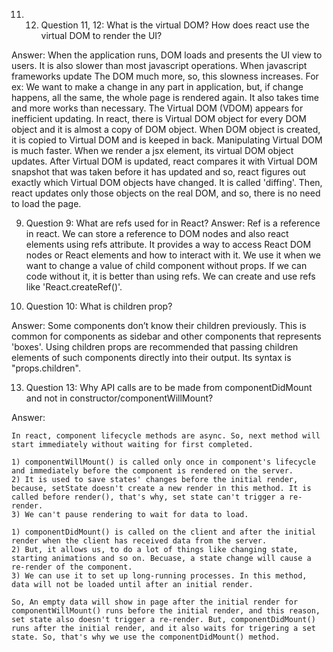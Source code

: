 11) 12) Question 11, 12: What is the virtual DOM? How does react use the virtual DOM to render the UI?

Answer:
When the application runs, DOM loads and presents the UI view to users. It is also slower than most javascript operations. When javascript frameworks update The DOM much more, so, this slowness increases. For ex: We want to make a change in any part in application, but, if change happens, all the same, the whole page is rendered again. It also takes time and more works than necessary. The Virtual DOM (VDOM) appears for inefficient updating. In react, there is Virtual DOM object for every DOM object and it is almost a copy of DOM object. When DOM object is created, it is copied to Virtual DOM and is keeped in back. Manipulating Virtual DOM is much faster. When we render a jsx element, its virtual DOM object updates. After Virtual DOM is updated, react compares it with Virtual DOM snapshot that was taken before it has updated and so, react figures out exactly which Virtual DOM objects have changed. It is called 'diffing'.
Then, react updates only those objects on the real DOM, and so, there is no need to load the page.


9) Question 9: What are refs used for in React?
   Answer:
   Ref is a reference in react. We can store a reference to DOM nodes and also react elements using refs attribute. It provides a way to access React DOM nodes or React elements and how to interact with it. We use it when we want to change a value of child component without props. If we can code without it, it is better than using refs. We can create and use refs like 'React.createRef()'.


10) Question 10: What is children prop?

Answer:
Some components don’t know their children previously. This is common for components as sidebar and other components that represents 'boxes'. Using children props are recommended that passing children elements of such components directly into their output. Its syntax is "props.children".


13) Question 13: Why API calls are to be made from componentDidMount and not in constructor/componentWillMount?

Answer:

    In react, component lifecycle methods are async. So, next method will start immediately without waiting for first completed.

    1) componentWillMount() is called only once in component's lifecycle and immediately before the component is rendered on the server.
    2) It is used to save states' changes before the initial render, because, setState doesn't create a new render in this method. It is called before render(), that's why, set state can't trigger a re-render.
    3) We can't pause rendering to wait for data to load.

    1) componentDidMount() is called on the client and after the initial render when the client has received data from the server.
    2) But, it allows us, to do a lot of things like changing state, starting animations and so on. Becuase, a state change will cause a re-render of the component.
    3) We can use it to set up long-running processes. In this method, data will not be loaded until after an initial render.

    So, An empty data will show in page after the initial render for componentWillMount() runs before the initial render, and this reason, set state also doesn't trigger a re-render. But, componentDidMount() runs after the initial render, and it also waits for trigering a set state. So, that's why we use the componentDidMount() method.



